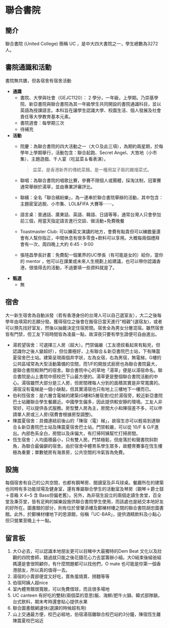 # 聯合書院

## 簡介

聯合書院 \(United College\) 簡稱 UC ，是中大四大書院之一，學生總數為3272人。

## 書院通識和活動

書院無共膳，但各宿舍有宿舍活動

* **通識**
  * 書院、大學與社會（GEJC1120）： 2 學分，一年級，上學期。乃崇基學院、新亞書院與聯合書院為其一年級學生共同開設的書院通識科目，並以英語為授課語言。本科旨在讓學生認識大學、校園生活、個人發展及社會責任等大學教育基本元素。
  * 書院週會：每學期三次
  * 待補充
* **活動**
  * 院慶：為聯合書院的四大活動之一（大Ｏ及此三項），為期約兩星期，於每學年上學期舉行，活動包含：聯合起跑、Secret Angel、大笪地（小市集）、主題遊戲、千人宴（吃盆菜＆看表演）。

    > 盆菜，是香港新界的傳統菜餚。是一種用盆子裝的雜燴菜式。

  * 聯唱：為聯合書院的唱歌比賽，參賽不限個人或團體，採淘汰制，冠軍賽通常舉辦於湯草，並由專業評審評比。
  * 聯繽：全名「聯合繽紛樂」，為一連串於聯合書院舉辦的活動，其中包含：主題密室逃脫、小市集、LOL&FIFA 大賽等⋯⋯。
  * 語言桌：普通話、廣東話、英語、韓語、日語等等，通常台灣人只會參加前三個，用當天指定語言進行交談、做活動+免費晚餐
  * Toastmaster Club: 可以練英文演講的地方，會費有點貴但可以練膽量還會有人幫你指正，中間休息有很多零食+飲料可以享用。大概每兩個禮拜會有一次，周四晚上大約 6:45 - 9:00
  * 張瑄昌學長計畫：免費配一個業界的UC學長（有可能是女的）給你，當你的 mentor ，他可以在課業或未來人生規劃上給建議，也可以帶你認識香港，很值得去的活動，不過要填一些資料就是了。
* **甄選**
  * 無

## 宿舍

大一新生宿舍為自動派發（若有香港身份的台灣人可以自己選室友），大二之後每學年由填寫的志願分發。獲得宿位之後會在搬宿日當天進行"相親"\(選宿友\)，或者可以預先找好室友，然後以抽籤決定住宿房間。宿舍全為男女分層混宿。雖然宿舍皆有門禁，但工友下班時間皆為凌晨一點，故深夜只要有學生證便可自由進出。

* 湯若望宿舍：可選擇三人房（超大）。門禁偏嚴（工友德叔看起來有點兇，但認識你之後人變超好），但位置極好，上有聯合＆新亞書院巴士站，下有陳震夏宿舍巴士站。建築呈現兩個井字狀，左為女宿，右為男宿，無電梯，G樓的公共區域常為大型活動籌備的空間，而1/F的開放式廚房也為聯合書院最大，是聯合書院較熱門的宿舍。聯合書院中心的草地「湯草」便是以湯宿命名。聯合書院是山上書院中搭校巴下山最方便的。湯草更是整個聯合書院活動的中心。湯宿雖然大部分是三人房，但房間裡每人分到的面積其實是非常寬廣的。湯宿沒有電梯是一個小缺點，但其實湯宿也只有地上三樓地下一樓而已。
* 伯利恆宿舍：是六層含電梯的建築\(G樓和5層宿舍\)位於湯宿旁，較近新亞書院巴士站離聯合學生餐廳近。中國學生偏多，因此提供較安靜的環境。工友人非常好，可以提供各式服務。房型雙人房為主，房間大小和陳宿差不多，可以申請單人房或三人房\(宿費會根據房型調整\)。
* 陳震夏宿舍：具備連結前後山的「陳宿（電）梯」，故宿生亦可以輕易到達聯合＆新亞書院巴士站及陳震夏宿舍巴士站。門禁較嚴，可以從 10/F & G/F進出。內部色系全白，房間以及床偏大，有打掃阿姨幫忙打掃房間。
* 恆生宿舍：人均面積最小，只有雙人房。門禁極鬆，但座落於和聲書院斜對角，為聯合最偏僻的宿舍。由於宿舍中體育系學生眾多，故體育賽事在恆生樓極為重要；單數號房有海景房，公共空間的冷氣皆為免費。

## 設施

每個宿舍有自己的公共空間，也都有鋼琴房、閱讀室及乒乓球桌。餐廳所在的建築也同時有多功能球場及健身室，還有專屬聯合學生的活動室及琴房（鋼琴＋爵士鼓＋音箱 X 4~5 含 Bass但偏老舊）。另外，為非宿生設立的兩個走讀生舍堂，百全堂及秉芬堂，皆有足夠的娛樂設施供聯合書院學生使用，而該處也是結交本地好友的好所在。圖書館的部分，則有位於曾肇添樓及鄭棟材樓之間的聯合書院胡忠圖書館。此外，於鄭棟材樓地下的思源館，俗稱「UC-BAR」，提供酒精飲料及小點心但只營業至晚上十一點。

## 留言板

1. 大Ｏ必去，可以認識本地朋友更可以目睹中大最獨特的Dem Beat 文化以及壯觀的四院會師，錯過就只能之後花錢花心力去當籌辦小組。大O結束後組爸組媽還是會很照顧你，有什麼問題都可以找他們，O mate 也可能是你第一個香港朋友，所以真的值得一去。
2. 湯宿的小賣部便宜又好吃，賣魚蛋燒賣、撈麵等等
3. 伯宿阿姨人超nice
4. 室內體育館很寬敞，可以免費借球，而且很多場地
5. UC canteen 有好吃的雙餸\(兩個菜的意思\)飯、海鮮/肥牛火鍋、韓式部隊鍋，台式飲料，期末考時還會貼心提供水果
6. 聯合圖書館網速快\(選課的時候超有用\)
7. 山上交通最方便，校巴必經地，伯宿湯宿離聯合校巴站約3分鐘，陳宿恆生離陳震夏校巴站近

